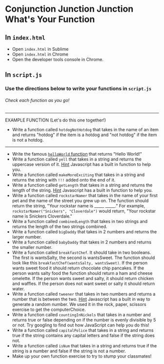 # Conjunction Junction Junction What's Your Function

## In `index.html`
* Open `index.html` in Sublime
* Open `index.html` in Chrome
* Open the developer tools console in Chrome.

## In `script.js`
### Use the directions below to write your functions in `script.js`
###### Check each function as you go!
----
EXAMPLE FUNCTION (Let's do this one together!)
* Write a function called `hotdogNotHotdog` that takes in the name of an item and returns "hotdog" if the item is a hotdog and "not hotdog" if the item is not a hotdog. 
----
* Write the famous [`helloWorld` function](https://en.wikipedia.org/wiki/%22Hello,_World!%22_program) that returns "Hello World!"
* Write a function called `yell` that takes in a string and returns the uppercase version of it. [Hint](https://www.w3schools.com/jsref/jsref_touppercase.asp) Javascript has a built in function to help you. 
* Write a function called `makeMoreExciting` that takes in a string and returns the string with `!!!` added onto the end of it. 
* Write a function called `getLength` that takes in a string and returns the length of the string. [Hint](https://www.tutorialspoint.com/javascript/string_length.htm) Javascript has a built in function to help you. 
* Write a function called `rockstarNamer` that takes in the name of your first pet and the name of the street you grew up on. The function should return the string, "Your rockstar name is _____ _____." For example, `rockstarNamer("Snickers", "Cloverdale")` would return, "Your rockstar name is Snickers Cloverdale."
* Write a function called `combinedLength` that takes in two strings and returns the length of the two strings combined. 
* Write a function called `bigDaddy` that takes in 2 numbers and returns the larger number.
* Write a function called `babyDaddy` that takes in 2 numbers and returns the smaller number.
* Write a function called `breakfastChef`. It should take in two booleans. The first is wantsSalty, the second is wantsSweet. The function should look like this `breakfastChef(wantsSalty, wantsSweet)`. If the person wants sweet food it should return chocolate chip pancakes. If the person wants salty food the function should return a ham and cheese omelette. If the person wants sweet and salty, it should return chicken and waffles. If the person does not want sweet or salty it should return water.
* Write a function called `tweener` that takes in two numbers and returns a number that is between the two. [Hint](https://learn.freecodecamp.org/javascript-algorithms-and-data-structures/basic-javascript/generate-random-whole-numbers-with-javascript/) Javascript has a built in way to generate a random number. We used it in the rock, paper, scissors exercise to get the computerChoice.
* Write a function called `countingInNickels` that takes in a number and returns true or false depending on if the number is evenly divisible by 5 or not. Try googling to find out how JavaScript can help you do this!
* Write a function called `capitalPolice` that takes in a string and returns true if the string contains any capital letters and false if the string does not. 
* Write a function called `isNum` that takes in a string and returns true if the string is a number and false if the string is not a number.
* Make up your own function exercise to try to stump your classmates!
